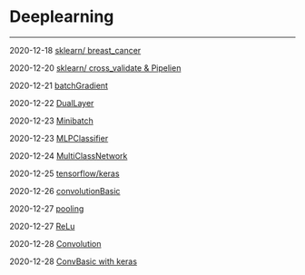 # Deeplearning
---------------------------------------

2020-12-18 [sklearn/ breast_cancer](https://github.com/minhvvan/DeepLearning/blob/main/sklearnBasic.ipynb)

2020-12-20 [sklearn/ cross_validate & Pipelien](https://github.com/minhvvan/DeepLearning/blob/main/cross_validate.ipynb)

2020-12-21 [batchGradient](https://github.com/minhvvan/DeepLearning/blob/main/BatchGradient.ipynb)

2020-12-22 [DualLayer](https://github.com/minhvvan/DeepLearning/blob/main/DualLayer.ipynb)

2020-12-23 [Minibatch](https://github.com/minhvvan/DeepLearning/blob/main/MinibatchNetwork.ipynb)

2020-12-23 [MLPClassifier](https://github.com/minhvvan/DeepLearning/blob/main/MLPClassifier.ipynb)

2020-12-24 [MultiClassNetwork](https://github.com/minhvvan/DeepLearning/blob/main/MultiClassNetwork.ipynb)

2020-12-25 [tensorflow/keras](https://github.com/minhvvan/DeepLearning/blob/main/kerasBasic.ipynb)

2020-12-26 [convolutionBasic](https://github.com/minhvvan/DeepLearning/blob/main/convBasic.ipynb)

2020-12-27 [pooling](https://github.com/minhvvan/DeepLearning/blob/main/poolingBasic.ipynb)

2020-12-27 [ReLu](https://github.com/minhvvan/DeepLearning/blob/main/ReLu.ipynb)

2020-12-28 [Convolution](https://github.com/minhvvan/DeepLearning/blob/main/ConvolutionNetwork.ipynb)

2020-12-28 [ConvBasic with keras](https://github.com/minhvvan/DeepLearning/blob/main/ConvBasic.ipynb)
